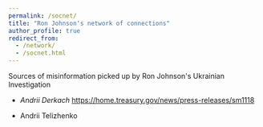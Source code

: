 ```yaml
---
permalink: /socnet/
title: "Ron Johnson's network of connections"
author_profile: true
redirect_from:
  - /network/
  - /socnet.html
---
```


Sources of misinformation picked up by Ron Johnson's Ukrainian Investigation

* _Andrii Derkach_
 https://home.treasury.gov/news/press-releases/sm1118
 
* Andrii Telizhenko
